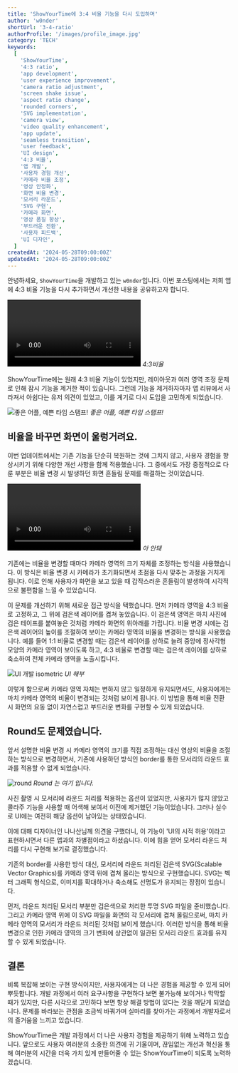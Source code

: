```yaml
---
title: 'ShowYourTime에 3:4 비율 기능을 다시 도입하며'
author: 'w0nder'
shortUrl: '3-4-ratio'
authorProfile: '/images/profile_image.jpg'
category: 'TECH'
keywords:
  [
    'ShowYourTime',
    '4:3 ratio',
    'app development',
    'user experience improvement',
    'camera ratio adjustment',
    'screen shake issue',
    'aspect ratio change',
    'rounded corners',
    'SVG implementation',
    'camera view',
    'video quality enhancement',
    'app update',
    'seamless transition',
    'user feedback',
    'UI design',
    '4:3 비율',
    '앱 개발',
    '사용자 경험 개선',
    '카메라 비율 조정',
    '영상 안정화',
    '화면 비율 변경',
    '모서리 라운드',
    'SVG 구현',
    '카메라 화면',
    '영상 품질 향상',
    '부드러운 전환',
    '사용자 피드백',
    'UI 디자인',
  ]
createdAt: '2024-05-28T09:00:00Z'
updatedAt: '2024-05-28T09:00:00Z'
---
```


안녕하세요, `ShowYourTime`을 개발하고 있는 `w0nder`입니다. 이번 포스팅에서는 저희 앱에 4:3 비율 기능을 다시 추가하면서 개선한 내용을 공유하고자 합니다.

<video url="/posts/4/assets/intro-ratio.mp4" title="비율변경 기능 소개"></video>
_4:3비율_

ShowYourTime에는 원래 4:3 비율 기능이 있었지만, 레이아웃과 여러 영역 조정 문제로 인해 잠시 기능을 제거한 적이 있습니다. 그런데 기능을 제거하자마자 앱 리뷰에서 사라져서 아쉽다는 유저 의견이 있었고, 이를 계기로 다시 도입을 고민하게 되었습니다.

![좋은 어플, 예쁜 타임 스탬프!](/posts/4/assets/user-review.png)
_좋은 어플, 예쁜 타임 스탬프!_

## 비율을 바꾸면 화면이 울렁거려요.

이번 업데이트에서는 기존 기능을 단순히 복원하는 것에 그치지 않고, 사용자 경험을 향상시키기 위해 다양한 개선 사항을 함께 적용했습니다. 그 중에서도 가장 중점적으로 다룬 부분은 비율 변경 시 발생하던 화면 흔들림 문제를 해결하는 것이었습니다.

<video url="/posts/4/assets/shake.mp4" title="비율 변경시 화면 울렁거림"></video>
_아 안돼_

기존에는 비율을 변경할 때마다 카메라 영역의 크기 자체를 조정하는 방식을 사용했습니다. 이 방식은 비율 변경 시 카메라가 초기화되면서 초점을 다시 맞추는 과정을 거치게 됩니다. 이로 인해 사용자가 화면을 보고 있을 때 갑작스러운 흔들림이 발생하여 시각적으로 불편함을 느낄 수 있었습니다.

이 문제를 개선하기 위해 새로운 접근 방식을 택했습니다. 먼저 카메라 영역을 4:3 비율로 고정하고, 그 위에 검은색 레이어를 겹쳐 놓았습니다. 이 검은색 영역은 마치 사진에 검은 테이프를 붙여놓은 것처럼 카메라 화면의 위아래를 가립니다. 비율 변경 시에는 검은색 레이어의 높이를 조절하여 보이는 카메라 영역의 비율을 변경하는 방식을 사용했습니다. 예를 들어 1:1 비율로 변경할 때는 검은색 레이어를 상하로 늘려 중앙에 정사각형 모양의 카메라 영역이 보이도록 하고, 4:3 비율로 변경할 때는 검은색 레이어를 상하로 축소하여 전체 카메라 영역을 노출시킵니다.

![UI 개발 isometric](/posts/4/assets/isometric.png)
_UI 해부_

이렇게 함으로써 카메라 영역 자체는 변하지 않고 일정하게 유지되면서도, 사용자에게는 마치 카메라 영역의 비율이 변경되는 것처럼 보이게 됩니다. 이 방법을 통해 비율 전환 시 화면의 요동 없이 자연스럽고 부드러운 변화를 구현할 수 있게 되었습니다.

## Round도 문제였습니다.

앞서 설명한 비율 변경 시 카메라 영역의 크기를 직접 조정하는 대신 영상의 비율을 조절하는 방식으로 변경하면서, 기존에 사용하던 방식인 border를 통한 모서리의 라운드 효과를 적용할 수 없게 되었습니다.

![round](/posts/4/assets/round.png)
_Round 는 여기 입니다._

사진 촬영 시 모서리에 라운드 처리를 적용하는 옵션이 있었지만, 사용자가 많지 않았고 콜라주 기능을 사용할 때 어색해 보여서 이전에 제거했던 기능이었습니다. 그러나 실수로 UI에는 여전히 해당 옵션이 남아있는 상태였습니다.

이에 대해 디자이너인 나나산님께 의견을 구했더니, 이 기능이 'UI의 시적 허용'이라고 표현하시면서 다른 앱과의 차별점이라고 하셨습니다. 이에 힘을 얻어 모서리 라운드 처리를 다시 구현해 보기로 결정했습니다.

기존의 border를 사용한 방식 대신, 모서리에 라운드 처리된 검은색 SVG(Scalable Vector Graphics)를 카메라 영역 위에 겹쳐 올리는 방식으로 구현했습니다. SVG는 벡터 그래픽 형식으로, 이미지를 확대하거나 축소해도 선명도가 유지되는 장점이 있습니다.

먼저, 라운드 처리된 모서리 부분만 검은색으로 처리한 투명 SVG 파일을 준비했습니다. 그리고 카메라 영역 위에 이 SVG 파일을 화면의 각 모서리에 겹쳐 올림으로써, 마치 카메라 영역의 모서리가 라운드 처리된 것처럼 보이게 했습니다. 이러한 방식을 통해 비율 변경으로 인한 카메라 영역의 크기 변화에 상관없이 일관된 모서리 라운드 효과를 유지할 수 있게 되었습니다.

## 결론

비록 복잡해 보이는 구현 방식이지만, 사용자에게는 더 나은 경험을 제공할 수 있게 되어 뿌듯합니다. 개발 과정에서 여러 요구사항을 구현하다 보면 불가능해 보이거나 막막할 때가 있지만, 다른 시각으로 고민하다 보면 항상 해결 방법이 있다는 것을 깨닫게 되었습니다. 문제를 바라보는 관점을 조금씩 바꿔가며 실마리를 찾아가는 과정에서 개발자로서의 즐거움을 느끼고 있습니다.

ShowYourTime은 개발 과정에서 더 나은 사용자 경험을 제공하기 위해 노력하고 있습니다. 앞으로도 사용자 여러분의 소중한 의견에 귀 기울이며, 끊임없는 개선과 혁신을 통해 여러분의 시간을 더욱 가치 있게 만들어줄 수 있는 ShowYourTime이 되도록 노력하겠습니다.

<link-preview url="https://showyourti.me" title="Show Your Time" target="_blank" image="https://www.showyourti.me/images/og.png"></link-preview>
